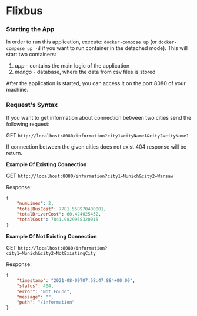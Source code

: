 # Flixbus

### Starting the App
In order to run this application, execute: 
`docker-compose up` (or `docker-compose up -d` 
if you want to run container in the detached mode). 
This will start two containers:
1. *app* - contains  the main logic of the application
2. *mongo* - database, where the data from csv files is stored 

After the application is started, you can access it on the port 8080 of your machine.

### Request's Syntax 
If you want to get information about connection between two cities send the 
following request: 

GET `http://localhost:8080/information?city1=cityName1&city2=cityName1`

If connection between the given cities does not exist 404 response will be return.  

**Example Of Existing Connection**

GET `http://localhost:8080/information?city1=Munich&city2=Warsaw`

Response:
```json
{
    "numLines": 2,
    "totalBusCost": 7781.558970400001,
    "totalDriverCost": 60.424025432,
    "totalCost": 7841.9829958320015
}
```

**Example Of Not Existing Connection**

GET `http://localhost:8080/information?city1=Munich&city2=NotExistingCity`

Response:
```json
{
    "timestamp": "2021-08-09T07:58:47.884+00:00",
    "status": 404,
    "error": "Not Found",
    "message": "",
    "path": "/information"
}
```